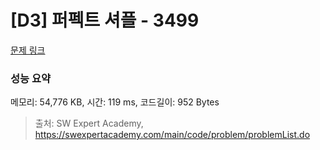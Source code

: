 # [D3] 퍼펙트 셔플 - 3499 

[문제 링크](https://swexpertacademy.com/main/code/problem/problemDetail.do?contestProbId=AWGsRbk6AQIDFAVW) 

### 성능 요약

메모리: 54,776 KB, 시간: 119 ms, 코드길이: 952 Bytes



> 출처: SW Expert Academy, https://swexpertacademy.com/main/code/problem/problemList.do